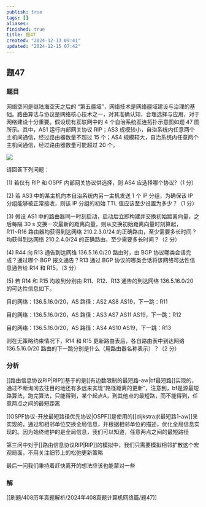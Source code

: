 ```yaml
---
publish: true
tags: []
aliases: 
finished: true
title: 题47
created: "2024-12-13 09:41"
updated: "2024-12-15 07:42"
---
```

## 题47
### 题目
网络空间是继陆海空天之后的 “第五疆域”，网络技术是网络疆域建设与治理的基础。路由算法与协议是网络核心技术之一，对其准确认知，合理选择与应用，对于网络建设十分重要。假设现有互联网中的 4 个自治系统互连拓扑示意图如题 47 图所示。其中，AS1 运行内部网关协议 RIP；AS3 规模较小，自治系统内任意两个主机间通信，经过路由器数量不超过 15 个；AS4 规模较大，自治系统内任意两个主机间通信，经过路由器数量可能超过 20 个。

![](https://img.hwenyi.live/202412141522755.webp)

请回答下列问题：

(1) 若仅有 RIP 和 OSPF 内部网关协议供选择，则 AS4 应选择哪个协议?（1 分）

(2) 若 AS3 中的某主机向本自治系统内另一主机发送 1 个 IP 分组，为确保该 IP 分组能够被正常接收，则该 IP 分组的初始 TTL 值应该至少设置为多少？（1 分）

(3) 假设 AS1 中的路由器同一时刻启动，启动后立即构建并交换初始距离向量，之后每隔 30 s 交换一次最新的距离向量，则从交换初始距离向量时刻算起，R11~R16 路由器均获得到达网络 210.2.3.0/24 的正确路由，至少需要多长时间？均获得到达网络 210.2.4.0/24 的正确路由，至少需要多长时间？（2 分）

(4) R44 向 R13 通告到达网络 136.5.16.0/20 路由时，由 BGP 协议哪类会话完成？通过哪个 BGP 报文通告？R13 通过 BGP 协议的哪类会话将该网络可达性信息通告给 R14 和 R15。（3 分）

(5) 若 R14 和 R15 均收到分别由 R11、R12、R13 通告的到达网络 136.5.16.0/20 的可达性信息如下。

目的网络：136.5.16.0/20，AS 路径：AS2 AS8 AS19，下一跳：R11

目的网络：136.5.16.0/20，AS 路径：AS3 AS7 AS11 AS19，下一跳：R12

目的网络：136.5.16.0/20，AS 路径：AS4 AS10 AS19，下一跳：R13

则在无策略约束情况下，R14 和 R15 更新路由表后，各自路由表中到达网络 136.5.16.0/20 路由的下一跳分别是什么（用路由器名称表示）？（2 分）
### 分析
[[路由信息协议RIP|RIP]]基于的是[[有边数限制的最短路-aw|bf最短路]]实现的，通过不断询问去往目的地还有多远来实现“路径距离的更新”，注意到，bf是源最短路算法，跑完算法，只能得到，某个起点A，到其他点的最短路，而不能得到，任意两点之间的最短距离

[[OSPF协议-开放最短路径优先协议|OSPF]]是使用的[[dijkstra求最短路1-aw]]来实现的，通过和相邻单位交换全局信息，并根据相邻单位的描述，优化全局信息实现的。因为始终维护的是全局信息，我们可以知道，任意两点之间的最短路径

第三问中对于[[路由信息协议RIP|RIP]]的模拟中，我们只需要模拟相邻扩散这个宏观局面，不用关注细节上的松弛更新策略

最后一问我们秉持着赶快离开的想法应该也能蒙对一些
### 解
[[刷题/408历年真题解析/2024年408真题计算机网络篇/题47]]